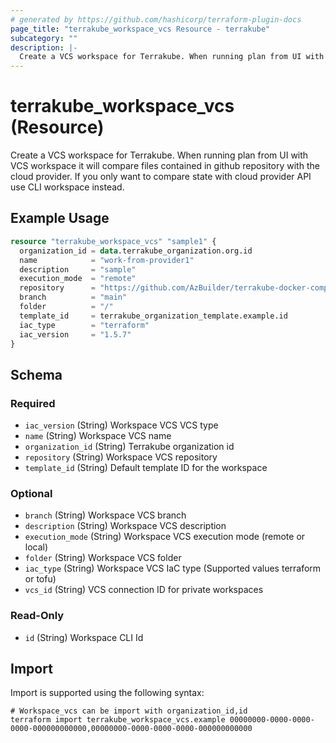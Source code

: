 ```yaml
---
# generated by https://github.com/hashicorp/terraform-plugin-docs
page_title: "terrakube_workspace_vcs Resource - terrakube"
subcategory: ""
description: |-
  Create a VCS workspace for Terrakube. When running plan from UI with VCS workspace it will compare files contained in github repository with the cloud provider. If you only want to compare state with cloud provider API use CLI workspace instead.
---
```


# terrakube_workspace_vcs (Resource)

Create a VCS workspace for Terrakube. When running plan from UI with VCS workspace it will compare files contained in github repository with the cloud provider. If you only want to compare state with cloud provider API use CLI workspace instead.

## Example Usage

```terraform
resource "terrakube_workspace_vcs" "sample1" {
  organization_id = data.terrakube_organization.org.id
  name            = "work-from-provider1"
  description     = "sample"
  execution_mode  = "remote"
  repository      = "https://github.com/AzBuilder/terrakube-docker-compose.git"
  branch          = "main"
  folder          = "/"
  template_id     = terrakube_organization_template.example.id
  iac_type        = "terraform"
  iac_version     = "1.5.7"
}
```

<!-- schema generated by tfplugindocs -->
## Schema

### Required

- `iac_version` (String) Workspace VCS VCS type
- `name` (String) Workspace VCS name
- `organization_id` (String) Terrakube organization id
- `repository` (String) Workspace VCS repository
- `template_id` (String) Default template ID for the workspace

### Optional

- `branch` (String) Workspace VCS branch
- `description` (String) Workspace VCS description
- `execution_mode` (String) Workspace VCS execution mode (remote or local)
- `folder` (String) Workspace VCS folder
- `iac_type` (String) Workspace VCS IaC type (Supported values terraform or tofu)
- `vcs_id` (String) VCS connection ID for private workspaces

### Read-Only

- `id` (String) Workspace CLI Id

## Import

Import is supported using the following syntax:

```shell
# Workspace_vcs can be import with organization_id,id
terraform import terrakube_workspace_vcs.example 00000000-0000-0000-0000-000000000000,00000000-0000-0000-0000-000000000000
```

